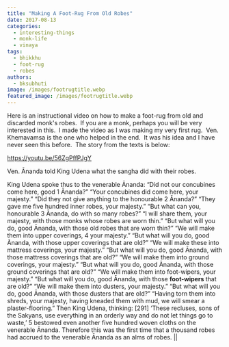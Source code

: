 ```yaml
---
title: "Making A Foot-Rug From Old Robes"
date: 2017-08-13
categories: 
  - interesting-things
  - monk-life
  - vinaya
tags: 
  - bhikkhu
  - foot-rug
  - robes
authors: 
  - bksubhuti
image: /images/footrugtitle.webp
featured_image: /images/footrugtitle.webp
---
```


Here is an instructional video on how to make a foot-rug from old and discarded monk's robes.  If you are a monk, perhaps you will be very interested in this.  I made the video as I was making my very first rug.  Ven. Khemavamsa is the one who helped in the end.  It was his idea and I have never seen this before.  The story from the texts is below:

https://youtu.be/56ZgPffPJgY

Ven. Ānanda told King Udena what the sangha did with their robes.

King Udena spoke thus to the venerable Ānanda: “Did not our concubines come here, good 1 Ānanda?” “Your concubines did come here, your majesty.” “Did they not give anything to the honourable 2 Ānanda?” “They gave me five hundred inner robes, your majesty.” “But what can you, honourable 3 Ānanda, do with so many robes?” “I will share them, your majesty, with those monks whose robes are worn thin.” “But what will you do, good Ānanda, with those old robes that are worn thin?” “We will make them into upper coverings, 4 your majesty.” “But what will you do, good Ānanda, with those upper coverings that are old?” “We will make these into mattress coverings, your majesty.” “But what will you do, good Ānanda, with those mattress coverings that are old?” “We will make them into ground coverings, your majesty.” “But what will you do, good Ānanda, with those ground coverings that are old?” “We will make them into foot-wipers, your majesty.” “But what will you do, good Ānanda, with those **foot-wipers** that are old?” “We will make them into dusters, your majesty.” “But what will you do, good Ānanda, with those dusters that are old?” “Having torn them into shreds, your majesty, having kneaded them with mud, we will smear a plaster-flooring.” Then King Udena, thinking: \[291\] ‘These recluses, sons of the Sakyans, use everything in an orderly way and do not let things go to waste,’ 5 bestowed even another five hundred woven cloths on the venerable Ānanda. Therefore this was the first time that a thousand robes had accrued to the venerable Ānanda as an alms of robes. ||